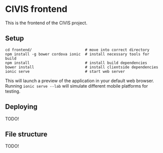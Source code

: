 # CIVIS frontend

This is the frontend of the CIVIS project.

## Setup

```
cd frontend/                        # move into correct directory
npm install -g bower cordova ionic  # install necessary tools for build
npm install                         # install build dependencies
bower install                       # install clientside dependencies
ionic serve                         # start web server
```

This will launch a preview of the application in your default web browser.
Running `ionic serve --lab` will simulate different mobile platforms for
testing.

## Deploying

TODO!

## File structure

TODO!
